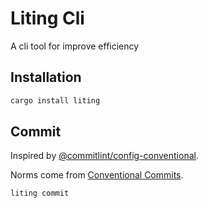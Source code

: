 # Liting Cli

A cli tool for improve efficiency

## Installation

```bash
cargo install liting
```

## Commit

Inspired
by [@commitlint/config-conventional](https://github.com/conventional-changelog/commitlint/tree/master/%40commitlint/config-conventional).

Norms come from [Conventional Commits](https://www.conventionalcommits.org/en/v1.0.0/).

```bash
liting commit
```